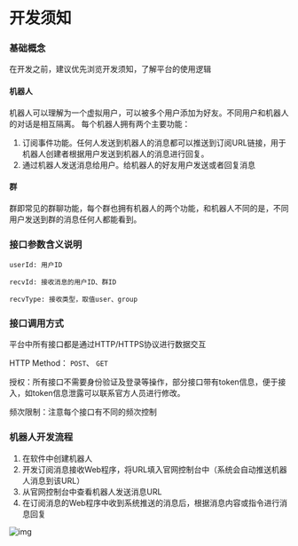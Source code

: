 # 开发须知

### 基础概念

在开发之前，建议优先浏览开发须知，了解平台的使用逻辑

#### 机器人

机器人可以理解为一个虚拟用户，可以被多个用户添加为好友。不同用户和机器人的对话是相互隔离。 每个机器人拥有两个主要功能：

1. 订阅事件功能。任何人发送到机器人的消息都可以推送到订阅URL链接，用于机器人创建者根据用户发送到机器人的消息进行回复。
2. 通过机器人发送消息给用户。给机器人的好友用户发送或者回复消息

#### 群 

群即常见的群聊功能，每个群也拥有机器人的两个功能，和机器人不同的是，不同用户发送到群的消息任何人都能看到。

### 接口参数含义说明

`userId: 用户ID`

`recvId: 接收消息的用户ID、群ID`

`recvType: 接收类型，取值user、group`

### 接口调用方式

平台中所有接口都是通过HTTP/HTTPS协议进行数据交互

HTTP Method： `POST`、 `GET`

授权：所有接口不需要身份验证及登录等操作，部分接口带有token信息，便于接入，如token信息泄露可以联系官方人员进行修改。

频次限制：注意每个接口有不同的频次控制

### 机器人开发流程

1. 在软件中创建机器人
2. 开发订阅消息接收Web程序，将URL填入官网控制台中（系统会自动推送机器人消息到该URL）
3. 从官网控制台中查看机器人发送消息URL
4. 在订阅消息的Web程序中收到系统推送的消息后，根据消息内容或指令进行消息回复


![img](https://chat-img.jwznb.com/FrpwZH4_AGfiri5BE7IVT5htv5d5)
